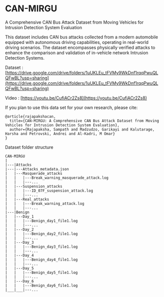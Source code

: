# CAN-MIRGU
A Comprehensive CAN Bus Attack Dataset from Moving Vehicles for Intrusion Detection System Evaluation

This dataset includes CAN bus attacks collected from a modern automobile equipped with autonomous driving capabilities, operating in real-world driving scenarios. The dataset encompasses physically verified attacks to enhance the comparison and validation of in-vehicle network Intrusion Detection Systems. 

Dataset : [https://drive.google.com/drive/folders/1uUKLEu_tFVMy9WkDnf1rqqPwuQLQFwBL?usp=sharing](https://drive.google.com/drive/folders/1uUKLEu_tFVMy9WkDnf1rqqPwuQLQFwBL?usp=sharing)

Video : [https://youtu.be/CufiACr2Zs8](https://youtu.be/CufiACr2Zs8)

If you plan to use this data set for your own research, please cite:
```
@article{rajapakshacan,
  title={CAN-MIRGU: A Comprehensive CAN Bus Attack Dataset from Moving Vehicles for Intrusion Detection System Evaluation},
  author={Rajapaksha, Sampath and Madzudzo, Garikayi and Kalutarage, Harsha and Petrovski, Andrei and Al-Kadri, M Omar}
}
```


Dataset folder structure
```
CAN-MIRGU
|
|---|Attacks
|---|---Attacks_metadata.json
|   |---Masquerade_attacks
|   |   |---Break_warning_masquerade_attack.log
|   |   |---...
|   |---Suspension_attacks
|   |   |---ID_07F_suspension_attack.log
|   |   |---...
|   |---Real_attacks
|   |   |---Break_warning_attack.log
|   |   |---...
|---|Benign
|   |---Day_1
|   |   |---Benign_day1_file1.log
|   |   |---...
|   |---Day_2
|   |   |---Benign_day2_file1.log
|   |   |---...
|   |---Day_3
|   |   |---Benign_day3_file1.log
|   |   |---...
|   |---Day_4
|   |   |---Benign_day4_file1.log
|   |   |---...
|   |---Day_5
|   |   |---Benign_day5_file1.log
|   |   |---...
|   |---Day_6
|   |   |---Benign_day6_file1.log
|___|___|---...
```
